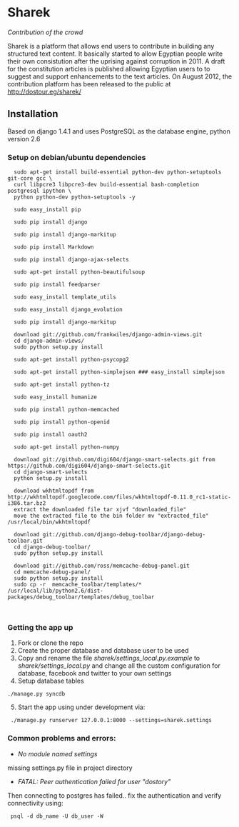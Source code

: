 # Sharek

_Contribution of the crowd_

Sharek is a platform that allows end users to contribute in building any structured text content. It basically started to allow Egyptian people write their own consistution after the uprising against corruption in 2011. A draft for the constitution articles is published allowing Egyptian users to to suggest and support enhancements to the text articles.
On August 2012, the contribution platform has been released to the public at http://dostour.eg/sharek/

## Installation

Based on django 1.4.1 and uses PostgreSQL as the database engine, python version 2.6

### Setup on debian/ubuntu dependencies

  ```
    sudo apt-get install build-essential python-dev python-setuptools git-core gcc \
    curl libpcre3 libpcre3-dev build-essential bash-completion postgresql ipython \
    python python-dev python-setuptools -y 

    sudo easy_install pip  

    sudo pip install django

    sudo pip install django-markitup 

    sudo pip install Markdown

    sudo pip install django-ajax-selects

    sudo apt-get install python-beautifulsoup

    sudo pip install feedparser

    sudo easy_install template_utils

    sudo easy_install django_evolution

    sudo pip install django-markitup
	
	download git://github.com/frankwiles/django-admin-views.git
	cd django-admin-views/
	sudo python setup.py install

    sudo apt-get install python-psycopg2

    sudo apt-get install python-simplejson ### easy_install simplejson

    sudo apt-get install python-tz

    sudo easy_install humanize

    sudo pip install python-memcached

    sudo pip install python-openid

    sudo pip install oauth2

    sudo apt-get install python-numpy
	
	download git://github.com/digi604/django-smart-selects.git from https://github.com/digi604/django-smart-selects.git
	cd django-smart-selects
	python setup.py install
	
	download wkhtmltopdf from http://wkhtmltopdf.googlecode.com/files/wkhtmltopdf-0.11.0_rc1-static-i386.tar.bz2
	extract the downloaded file tar xjvf "downloaded_file"
	move the extracted file to the bin folder mv "extracted_file" /usr/local/bin/wkhtmltopdf
	
	download git://github.com/django-debug-toolbar/django-debug-toolbar.git
	cd django-debug-toolbar/
	sudo python setup.py install
	
	download git://github.com/ross/memcache-debug-panel.git
	cd memcache-debug-panel/
	sudo python setup.py install
	sudo cp -r  memcache_toolbar/templates/*  /usr/local/lib/python2.6/dist-packages/debug_toolbar/templates/debug_toolbar
	
	
  ```

### Getting the app up

1. Fork or clone the repo
2. Create the proper database and database user to be used
3. Copy and rename the file *sharek/settings_local.py.example* to *sharek/settings_local.py* and change all the custom configuration for database, facebook and twitter to your own settings
4. Setup database tables

```
./manage.py syncdb
```
5. Start the app using under development via:

```
 ./manage.py runserver 127.0.0.1:8000 --settings=sharek.settings
```

### Common problems and errors:

* _No module named settings_

 missing settings.py file in project directory


* _FATAL:  Peer authentication failed for user "dostory"_

 Then connecting to postgres has failed.. fix the authentication and verify connectivity using:

 ```
  psql -d db_name -U db_user -W 
 ```



